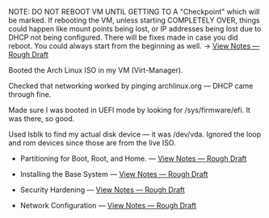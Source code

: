 NOTE: DO NOT REBOOT VM UNTIL GETTING TO A "Checkpoint" which will be marked. If rebooting the VM, unless starting COMPLETELY OVER, things could happen like mount points being lost, or IP addresses being lost due to DHCP not being configured. There will be fixes made in case you did reboot. You could always start from the beginning as well. → [View Notes — Rough Draft](/notes/Arch_Linux_Install.md)

Booted the Arch Linux ISO in my VM (Virt-Manager).

Checked that networking worked by pinging archlinux.org — DHCP came through fine.

Made sure I was booted in UEFI mode by looking for /sys/firmware/efi. It was there, so good.

Used lsblk to find my actual disk device — it was /dev/vda. Ignored the loop and rom devices since those are from the live ISO.

- Partitioning for Boot, Root, and Home. — [View Notes — Rough Draft](/notes/expanded/Partitioning_Arch_Linux.md)

- Installing the Base System — [View Notes — Rough Draft](/notes/expanded/Arch_Linux_Base.md)

- Security Hardening — [View Notes — Rough Draft](/notes/Arch_Security_Hardening.md)

- Network Configuration — [View Notes — Rough Draft](/notes/Arch_Network_Config.md)
